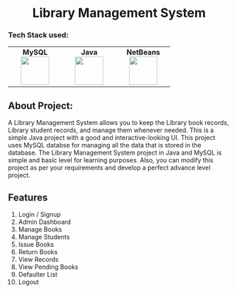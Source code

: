 <h1 align = "center" >Library Management System</h1>

### Tech Stack used:
<center>
    <table>
        <tbody>
            <tr>
                <td width = "25%" align = "center">
                    <span><strong>MySQL</strong></span><br/>
                    <img height = "64px" width = "64px" src = "https://www.vectorlogo.zone/logos/mysql/mysql-official.svg">
                </td>
                <td width = "25%" align = "center">
                    <span><strong>Java</strong></span><br/>
                    <img height = "64px" width = "64px" src = "https://www.vectorlogo.zone/logos/java/java-icon.svg">
                </td>
                <td width = "25%" align = "center">
                    <span><strong>NetBeans</strong></span><br/>
                    <img height = "64px" width = "64px" src = "https://upload.wikimedia.org/wikipedia/commons/9/98/Apache_NetBeans_Logo.svg">
                </td>
            </tr>
        </tbody>
    </table>
</center>

## About Project:
A Library Management System allows you to keep the Library book records, Library student records, and manage them whenever needed. This is a simple Java project with a good and interactive-looking UI. This project uses MySQL databse for managing all the data that is stored in the database. The Library Management System project in Java and MySQL is simple and basic level for learning purposes. Also, you can modify this project as per your requirements and develop a perfect advance level project.

## Features

1. Login / Signup
2. Admin Dashboard
3. Manage Books
4. Manage Students
5. Issue Books
6. Return Books
7. View Records
8. View Pending Books
9. Defaulter List
10. Logout

